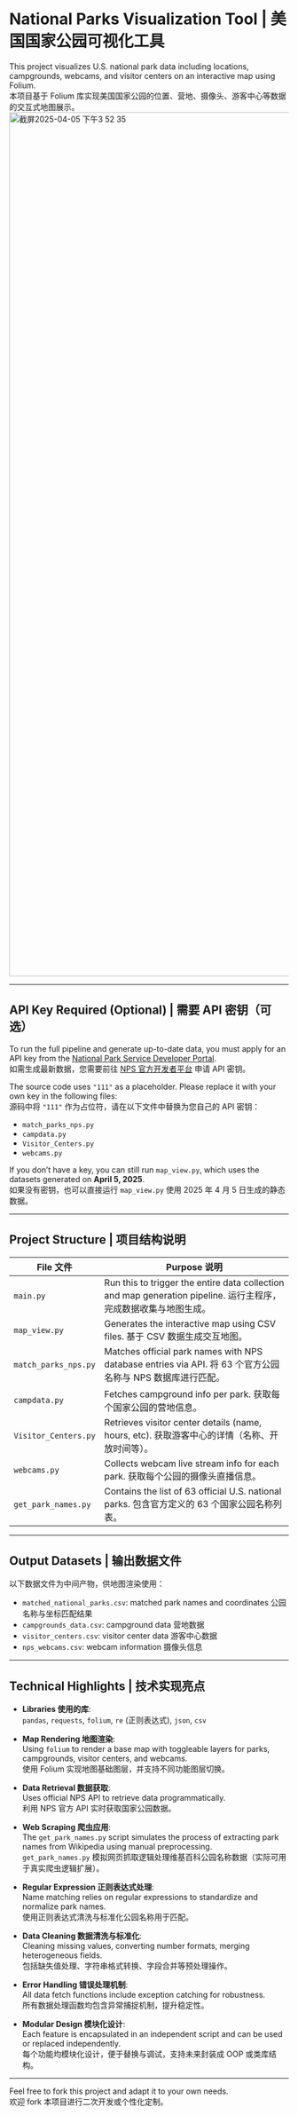# National Parks Visualization Tool | 美国国家公园可视化工具

This project visualizes U.S. national park data including locations, campgrounds, webcams, and visitor centers on an interactive map using Folium.  
本项目基于 Folium 库实现美国国家公园的位置、营地、摄像头、游客中心等数据的交互式地图展示。
<img width="1558" alt="截屏2025-04-05 下午3 52 35" src="https://github.com/user-attachments/assets/4cc1a158-ce5d-4a2b-b787-a48f7a7b4c95" />

---

## API Key Required (Optional) | 需要 API 密钥（可选）

To run the full pipeline and generate up-to-date data, you must apply for an API key from the [National Park Service Developer Portal](https://www.nps.gov/subjects/developer/api-documentation.htm).  
如需生成最新数据，您需要前往 [NPS 官方开发者平台](https://www.nps.gov/subjects/developer/api-documentation.htm) 申请 API 密钥。

The source code uses `"111"` as a placeholder. Please replace it with your own key in the following files:  
源码中将 `"111"` 作为占位符，请在以下文件中替换为您自己的 API 密钥：

- `match_parks_nps.py`
- `campdata.py`
- `Visitor_Centers.py`
- `webcams.py`

If you don’t have a key, you can still run `map_view.py`, which uses the datasets generated on **April 5, 2025**.  
如果没有密钥，也可以直接运行 `map_view.py` 使用 2025 年 4 月 5 日生成的静态数据。

---

## Project Structure | 项目结构说明

| File 文件 | Purpose 说明 |
|-----------|---------------|
| `main.py` | Run this to trigger the entire data collection and map generation pipeline. 运行主程序，完成数据收集与地图生成。 |
| `map_view.py` | Generates the interactive map using CSV files. 基于 CSV 数据生成交互地图。 |
| `match_parks_nps.py` | Matches official park names with NPS database entries via API. 将 63 个官方公园名称与 NPS 数据库进行匹配。 |
| `campdata.py` | Fetches campground info per park. 获取每个国家公园的营地信息。 |
| `Visitor_Centers.py` | Retrieves visitor center details (name, hours, etc). 获取游客中心的详情（名称、开放时间等）。 |
| `webcams.py` | Collects webcam live stream info for each park. 获取每个公园的摄像头直播信息。 |
| `get_park_names.py` | Contains the list of 63 official U.S. national parks. 包含官方定义的 63 个国家公园名称列表。 |

---

## Output Datasets | 输出数据文件

以下数据文件为中间产物，供地图渲染使用：

- `matched_national_parks.csv`: matched park names and coordinates 公园名称与坐标匹配结果
- `campgrounds_data.csv`: campground data 营地数据
- `visitor_centers.csv`: visitor center data 游客中心数据
- `nps_webcams.csv`: webcam information 摄像头信息

---

## Technical Highlights | 技术实现亮点

- **Libraries 使用的库**:  
  `pandas`, `requests`, `folium`, `re` (正则表达式), `json`, `csv`

- **Map Rendering 地图渲染**:  
  Using `folium` to render a base map with toggleable layers for parks, campgrounds, visitor centers, and webcams.  
  使用 Folium 实现地图基础图层，并支持不同功能图层切换。

- **Data Retrieval 数据获取**:  
  Uses official NPS API to retrieve data programmatically.  
  利用 NPS 官方 API 实时获取国家公园数据。

- **Web Scraping 爬虫应用**:  
  The `get_park_names.py` script simulates the process of extracting park names from Wikipedia using manual preprocessing.  
  `get_park_names.py` 模拟网页抓取逻辑处理维基百科公园名称数据（实际可用于真实爬虫逻辑扩展）。

- **Regular Expression 正则表达式处理**:  
  Name matching relies on regular expressions to standardize and normalize park names.  
  使用正则表达式清洗与标准化公园名称用于匹配。

- **Data Cleaning 数据清洗与标准化**:  
  Cleaning missing values, converting number formats, merging heterogeneous fields.  
  包括缺失值处理、字符串格式转换、字段合并等预处理操作。

- **Error Handling 错误处理机制**:  
  All data fetch functions include exception catching for robustness.  
  所有数据处理函数均包含异常捕捉机制，提升稳定性。

- **Modular Design 模块化设计**:  
  Each feature is encapsulated in an independent script and can be used or replaced independently.  
  每个功能均模块化设计，便于替换与调试，支持未来封装成 OOP 或类库结构。

---

Feel free to fork this project and adapt it to your own needs.  
欢迎 fork 本项目进行二次开发或个性化定制。
